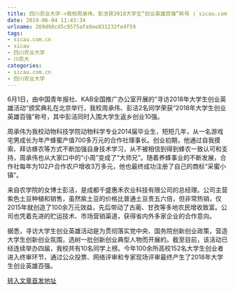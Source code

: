 ```yaml
---
title: 四川农业大学->我校周承伟、彭洁获2018大学生“创业英雄百强”称号 | sicau.com.cn
date: 2019-06-04 11:43:34
urlname: 269d98cd5c9575afa9ae831232fe4f59
tags: 
- sicau.com.cn
- sicau
- 四川农业大学
- 川农大
categories:
- sicau.com.cn
- 四川农业大学
---
```



6月1日，由中国青年报社、KAB全国推广办公室开展的“寻访2018年大学生创业英雄活动”颁奖典礼在北京举行，我校周承伟、彭洁2名同学荣获“2018年大学生创业英雄百强”称号，其中彭洁同时入围大学生返乡创业10强。

周承伟为我校动物科技学院动物科学专业2014届毕业生，短短几年，从一名游戏宅男成长为年产蜂蜜产值700多万元的合作社理事长。创业初期，他通过自我摸索、拜访蜂农等方式不断加强自身技术学习，从不被相信到得到蜂农一致认可和支持，周承伟也从大家口中的“小周”变成了“大师兄”。随着养蜂事业的不断发展，合作社每年为102户合作农户增收3万多元，他也最终成功注册了自己的商标“采蜜小镇”。

来自农学院的女博士彭洁，是成都千盛惠禾农业科技有限公司的总经理。公司主营紫色土豆种植和销售，虽然紫土豆的价格比普通土豆贵五六倍，但非常热销，仅2015年就创造了100余万元效益，先后带动了古蔺、甘孜等多地农民增收致富。公司也凭着先进的贮运技术、市场营销渠道，获得省内外多家企业的合作意向。

据悉，寻访大学生创业英雄活动是为贯彻落实党中央、国务院创新创业政策，营造大学生创新创业氛围，选树一批创新创业典型人物而开展的。截至目前，该活动已经连续举办四届，我校共有10名同学上榜。今年100余所高校152名大学生创业者进入终审环节，通过公众投票、网络评审和专家现场评审最终产生了2018年大学生创业英雄百强。





[转入文章首发地址](https://news.sicau.edu.cn/info/1135/51888.htm)